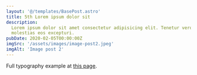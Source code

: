 ```yaml
---
layout: '@/templates/BasePost.astro'
title: 5th Lorem ipsum dolor sit
description:
  Lorem ipsum dolor sit amet consectetur adipisicing elit. Tenetur vero esse non
  molestias eos excepturi.
pubDate: 2020-02-05T00:00:00Z
imgSrc: '/assets/images/image-post2.jpeg'
imgAlt: 'Image post 2'
---
```


Full typography example at [this page](./sixth-post).
